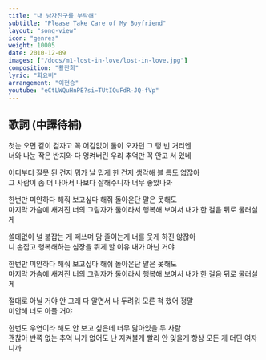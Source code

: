 ```yaml
---
title: "내 남자친구를 부탁해"
subtitle: "Please Take Care of My Boyfriend"
layout: "song-view"
icon: "genres"
weight: 10005
date: 2010-12-09
images: ["/docs/m1-lost-in-love/lost-in-love.jpg"]
composition: "황찬희"
lyric: "화요비"
arrangement: "이현승"
youtube: "eCtLWQuHnPE?si=TUtIQuFdR-JQ-fVp"
---
```


## 歌詞 (中譯待補)

첫눈 오면 같이 걷자고 꼭 어김없이 둘이 오자던 그 텅 빈 거리엔  
너와 나눈 작은 반지와 다 엉켜버린 우리 추억만 꼭 안고 서 있네  

어디부터 잘못 된 건지 뭐가 날 밉게 한 건지 생각해 볼 틈도 없잖아  
그 사람이 좀 더 나아서 나보다 잘해주니까 너무 좋았나봐  

한번만 미안하다 해줘 보고싶다 해줘 돌아온단 말은 못해도  
마지막 가슴에 새겨진 너의 그림자가 둘이라서 행복해 보여서 내가 한 걸음 뒤로 물러설게  

쓸데없이 널 붙잡는 게 떼쓰며 맘 졸이는게 너를 웃게 하진 않잖아  
니 손잡고 행복해하는 심장을 뛰게 할 이유 내가 아닌 거야  

한번만 미안하다 해줘 보고싶다 해줘 돌아온단 말은 못해도  
마지막 가슴에 새겨진 너의 그림자가 둘이라서 행복해 보여서 내가 한 걸음 뒤로 물러설게  

절대로 아닐 거야 안 그래 다 알면서 나 두려워 모른 척 했어 정말  
미안해 너도 아플 거야  

한번도 우연이라 해도 안 보고 싶은데 너무 닮아있을 두 사람  
괜찮아 반쪽 없는 추억 니가 없어도 난 지켜볼게 빨리 안 잊을게 항상 모든 게 더딘 여자니까  
